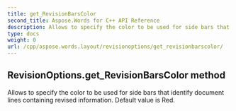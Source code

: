 ```yaml
---
title: get_RevisionBarsColor
second_title: Aspose.Words for C++ API Reference
description: Allows to specify the color to be used for side bars that identify document lines containing revised information. Default value is Red. 
type: docs
weight: 0
url: /cpp/aspose.words.layout/revisionoptions/get_revisionbarscolor/
---
```

## RevisionOptions.get_RevisionBarsColor method


Allows to specify the color to be used for side bars that identify document lines containing revised information. Default value is Red. 

